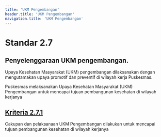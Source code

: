 ```yaml
---
title: 'UKM Pengembangan'
header.title: 'UKM Pengembangan'
navigation.title: 'UKM Pengembangan'
---
```

# Standar 2.7 
## Penyelenggaraan UKM pengembangan. 

Upaya Kesehatan Masyarakat (UKM) pengembangan dilaksanakan dengan mengutamakan upaya promotif dan preventif di wilayah kerja Puskesmas. 

Puskesmas melaksanakan Upaya Kesehatan Masyarakat (UKM) Pengembangan untuk mencapai tujuan pembangunan kesehatan di wilayah kerjanya 
	
## [Kriteria 2.7.1](/2/7/1) 
Cakupan dan pelaksanaan UKM Pengembangan dilakukan untuk mencapai tujuan pembangunan kesehatan di wilayah kerjanya 


